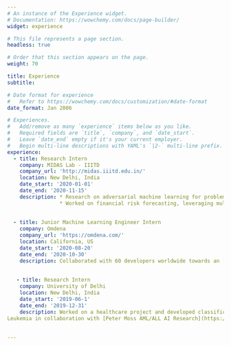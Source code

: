 ```yaml
---
# An instance of the Experience widget.
# Documentation: https://wowchemy.com/docs/page-builder/
widget: experience

# This file represents a page section.
headless: true

# Order that this section appears on the page.
weight: 70

title: Experience
subtitle:

# Date format for experience
#   Refer to https://wowchemy.com/docs/customization/#date-format
date_format: Jan 2006

# Experiences.
#   Add/remove as many `experience` items below as you like.
#   Required fields are `title`, `company`, and `date_start`.
#   Leave `date_end` empty if it's your current employer.
#   Begin multi-line descriptions with YAML's `|2-` multi-line prefix.
experience:
  - title: Research Intern
    company: MIDAS Lab - IIITD
    company_url: 'http://midas.iiitd.edu.in/'
    location: New Delhi, India
    date_start: '2020-01-01'
    date_end: '2020-11-15'
    description: * Research on adversarial machine learning for problems in computational social science
                 * Worked on financial risk forecasting, leveraging multimodal analysis and affective computing
        
        
  - title: Junior Machine Learning Engineer Intern
    company: Omdena 
    company_url: 'https://omdena.com/'
    location: California, US
    date_start: '2020-08-20'
    date_end: '2020-10-30'
    description: Collaborated with 60 developers worldwide towards an [initiative](https://omdena.com/projects/children-violence/) to protect children from online harassment
   
    
   - title: Research Intern
    company: University of Delhi  
    location: New Delhi, India
    date_start: '2019-06-1'
    date_end: '2019-12-31'
    description: Worked on a healthcare project and developed classification models using deep learning for early diagnosis of Acute Lymphoblastic
Leukemia in collaboration with [Peter Moss AML/ALL AI Research](https://www.petermossamlallresearch.com/)
    
    
---
```

